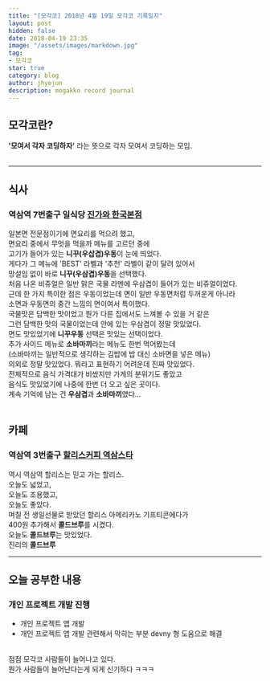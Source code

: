 ```yaml
---
title: "[모각코] 2018년 4월 19일 모각코 기록일지"
layout: post
hidden: false
date: 2018-04-19 23:35
image: "/assets/images/markdown.jpg"
tag:
- 모각코
star: true
category: blog
author: jhyejun
description: mogakko record journal
---
```


## **모각코란?**
**'모여서 각자 코딩하자'** 라는 뜻으로 각자 모여서 코딩하는 모임.<br>
<br>

---

## **식사**
### 역삼역 7번출구 일식당 **[진가와 한국본점](https://store.naver.com/restaurants/detail?id=871189685)**<br>
일본면 전문점이기에 면요리를 먹으려 했고,<br>
면요리 중에서 무엇을 먹을까 메뉴를 고르던 중에<br>
고기가 들어가 있는 **니꾸(우삽겹)우동**이 눈에 띄었다.<br>
게다가 그 메뉴에 'BEST' 라벨과 '추천' 라벨이 같이 달려 있어서<br>
망설임 없이 바로 **니꾸(우삼겹)우동**을 선택했다.<br>
처음 나온 비쥬얼은 일반 맑은 국물 라멘에 우삼겹이 들어가 있는 비쥬얼이었다.<br>
근데 한 가지 특이한 점은 우동이었는데 면이 일반 우동면처럼 두꺼운게 아니라<br>
소면과 우동면의 중간 느낌의 면이여서 특이했다.<br>
국물맛은 담백한 맛이었고 뭔가 다른 집에서도 느껴볼 수 있을 거 같은<br>
그런 담백한 맛의 국물이었는데 안에 있는 우삼겹이 정말 맛있었다.<br>
면도 맛있었기에 **니꾸우동** 선택은 맛있는 선택이었다.<br>
추가 사이드 메뉴로 **소바마끼**라는 메뉴도 한번 먹어봤는데<br>
(소바마끼는 일반적으로 생각하는 김밥에 밥 대신 소바면을 넣은 메뉴)<br>
의외로 정말 맛있었다. 뭐라고 표현하기 어려운데 진짜 맛있었다.<br>
전체적으로 음식 가격대가 비쌌지만 가게의 분위기도 좋았고<br>
음식도 맛있었기에 나중에 한번 더 오고 싶은 곳이다.<br>
계속 기억에 남는 건 **우삼겹**과 **소바마끼**였다...<br>
<br>

## **카페**
### 역삼역 3번출구 **[할리스커피 역삼스타](https://store.naver.com/restaurants/detail?id=1579822720)**
역시 역삼역 할리스는 믿고 가는 할리스.<br>
오늘도 넓었고,<br>
오늘도 조용했고,<br>
오늘도 좋았다.<br>
며칠 전 생일선물로 받았던 할리스 아메리카노 기프티콘에다가<br>
400원 추가해서 **콜드브루**를 시켰다.<br>
오늘도 **콜드브루**는 맛있었다.<br>
진리의 **콜드브루**

---

## **오늘 공부한 내용**
### 개인 프로젝트 개발 진행
- 개인 프로젝트 앱 개발
- 개인 프로젝트 앱 개발 관련해서 막히는 부분 devny 형 도움으로 해결

<br>
점점 모각코 사람들이 늘어나고 있다.<br>
뭔가 사람들이 늘어난다는게 되게 신기하다 ㅋㅋㅋ<br>